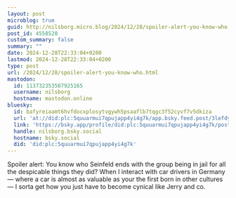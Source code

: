 ```yaml
---
layout: post
microblog: true
guid: http://nilsborg.micro.blog/2024/12/28/spoiler-alert-you-know-who.html
post_id: 4558520
custom_summary: false
summary: ""
date: 2024-12-28T22:33:04+0200
lastmod: 2024-12-28T22:33:04+0200
type: post
url: /2024/12/28/spoiler-alert-you-know-who.html
mastodon:
  id: 113732353507925165
  username: nilsborg
  hostname: mastodon.online
bluesky:
  id: bafyreiaamt6hvfdocxplosytvgywh5psaaflb7tqgc3f52cyvf7v5dkiza
  url: 'at://did:plc:5quuarmui7qpujapp4yi4g7k/app.bsky.feed.post/3lefdyjohx72c'
  link: 'https://bsky.app/profile/did:plc:5quuarmui7qpujapp4yi4g7k/post/3lefdyjohx72c'
  handle: nilsborg.bsky.social
  hostname: bsky.social
  did: 'did:plc:5quuarmui7qpujapp4yi4g7k'
---
```

Spoiler alert: You know who Seinfeld ends with the group being in jail for all the despicable things they did? When I interact with car drivers in Germany — where a car is almost as valuable as your the first born in other cultures — I sorta get how you just have to become cynical like Jerry and co.
